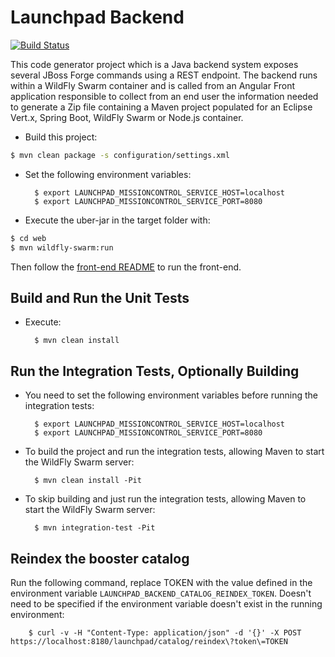 # Launchpad Backend

[![Build Status](https://ci.centos.org/view/Devtools/job/devtools-launchpad-backend-generator-build-master/badge/icon)](https://ci.centos.org/view/Devtools/job/devtools-launchpad-backend-generator-build-master/)

This code generator project which is a Java backend system exposes several JBoss Forge commands
using a REST endpoint. The backend runs within a WildFly Swarm container and is called from
an Angular Front application responsible to collect from an end user the information needed to generate
a Zip file containing a Maven project populated for an Eclipse Vert.x, Spring Boot, WildFly Swarm or Node.js
container.

* Build this project:

```bash
$ mvn clean package -s configuration/settings.xml
```

* Set the following environment variables: 

		$ export LAUNCHPAD_MISSIONCONTROL_SERVICE_HOST=localhost
		$ export LAUNCHPAD_MISSIONCONTROL_SERVICE_PORT=8080

* Execute the uber-jar in the target folder with:

```bash
$ cd web
$ mvn wildfly-swarm:run
```

Then follow the [front-end README](https://github.com/fabric8-launch/launchpad-frontend/blob/master/README.md) to run the front-end.

Build and Run the Unit Tests
----------------------------

* Execute:

        $ mvn clean install
        
Run the Integration Tests, Optionally Building
----------------------------------------------

* You need to set the following environment variables before running the integration tests: 

		$ export LAUNCHPAD_MISSIONCONTROL_SERVICE_HOST=localhost
		$ export LAUNCHPAD_MISSIONCONTROL_SERVICE_PORT=8080


* To build the project and run the integration tests, allowing Maven to start the WildFly Swarm server:
 
        $ mvn clean install -Pit


* To skip building and just run the integration tests, allowing Maven to start the WildFly Swarm server:

        $ mvn integration-test -Pit

Reindex the booster catalog
---------------------------

Run the following command, replace TOKEN with the value defined in the environment variable `LAUNCHPAD_BACKEND_CATALOG_REINDEX_TOKEN`. Doesn't need to be specified if the environment variable doesn't exist in the running environment:

        $ curl -v -H "Content-Type: application/json" -d '{}' -X POST  https://localhost:8180/launchpad/catalog/reindex\?token\=TOKEN

